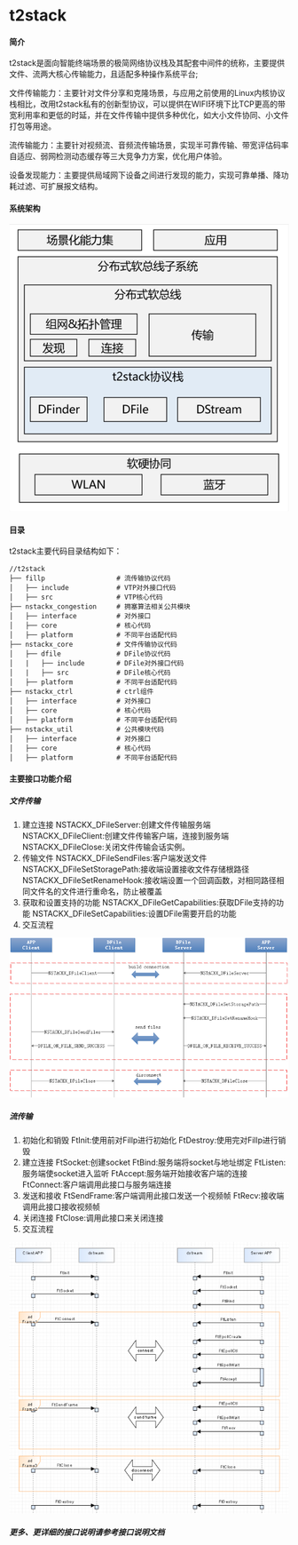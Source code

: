 # t2stack

#### 简介
t2stack是面向智能终端场景的极简网络协议栈及其配套中间件的统称，主要提供文件、流两大核心传输能力，且适配多种操作系统平台;

文件传输能力：主要针对文件分享和克隆场景，与应用之前使用的Linux内核协议栈相比，改用t2stack私有的创新型协议，可以提供在WIFI环境下比TCP更高的带宽利用率和更低的时延，并在文件传输中提供多种优化，如大小文件协同、小文件打包等用途。

流传输能力：主要针对视频流、音频流传输场景，实现半可靠传输、带宽评估码率自适应、弱网检测动态缓存等三大竞争力方案，优化用户体验。

设备发现能力：主要提供局域网下设备之间进行发现的能力，实现可靠单播、降功耗过滤、可扩展报文结构。

#### 系统架构

![](figures/t2stack_arch.jpg)

#### 目录
t2stack主要代码目录结构如下：

```text
//t2stack
├── fillp                  # 流传输协议代码
│   ├── include            # VTP对外接口代码
│   ├── src                # VTP核心代码
├── nstackx_congestion     # 拥塞算法相关公共模块
│   ├── interface          # 对外接口
│   ├── core               # 核心代码
│   ├── platform           # 不同平台适配代码
├── nstackx_core           # 文件传输协议代码
│   ├── dfile              # DFile协议代码
│   |   ├── include        # DFile对外接口代码
│   |   ├── src            # DFile核心代码
│   ├── platform           # 不同平台适配代码
├── nstackx_ctrl           # ctrl组件
│   ├── interface          # 对外接口
│   ├── core               # 核心代码
│   ├── platform           # 不同平台适配代码
├── nstackx_util           # 公共模块代码
│   ├── interface          # 对外接口
│   ├── core               # 核心代码
│   ├── platform           # 不同平台适配代码
```


#### 主要接口功能介绍

##### 文件传输
1.  建立连接
    NSTACKX_DFileServer:创建文件传输服务端
    NSTACKX_DFileClient:创建文件传输客户端，连接到服务端
    NSTACKX_DFileClose:关闭文件传输会话实例。
2.  传输文件
    NSTACKX_DFileSendFiles:客户端发送文件
    NSTACKX_DFileSetStoragePath:接收端设置接收文件存储根路径
    NSTACKX_DFileSetRenameHook:接收端设置一个回调函数，对相同路径相同文件名的文件进行重命名，防止被覆盖
3.  获取和设置支持的功能
    NSTACKX_DFileGetCapabilities:获取DFile支持的功能
    NSTACKX_DFileSetCapabilities:设置DFile需要开启的功能
4.  交互流程

![](figures/File_transfer_processes.png)


##### 流传输
1.  初始化和销毁
    FtInit:使用前对Fillp进行初始化
    FtDestroy:使用完对Fillp进行销毁
2.  建立连接
    FtSocket:创建socket
    FtBind:服务端将socket与地址绑定
    FtListen:服务端使socket进入监听
    FtAccept:服务端开始接收客户端的连接
    FtConnect:客户端调用此接口与服务端连接
3.  发送和接收
    FtSendFrame:客户端调用此接口发送一个视频帧
    FtRecv:接收端调用此接口接收视频帧
4.  关闭连接
    FtClose:调用此接口来关闭连接
5.  交互流程

![](figures/Stream_transfer_processes.png)

##### 更多、更详细的接口说明请参考接口说明文档
